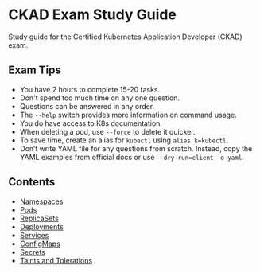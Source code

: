 # CKAD Exam Study Guide
Study guide for the Certified Kubernetes Application Developer (CKAD) exam.

## Exam Tips
- You have 2 hours to complete 15-20 tasks.
- Don't spend too much time on any one question.  
- Questions can be answered in any order.
- The `--help` switch provides more information on command usage.
- You do have access to K8s documentation.
- When deleting a pod, use `--force` to delete it quicker.
- To save time, create an alias for `kubectl` using `alias k=kubectl`.
- Don’t write YAML file for any questions from scratch. Instead, copy the YAML examples from official docs or use `--dry-run=client -o yaml`.

## Contents

- [Namespaces](namespaces.md)
- [Pods](pods.md)
- [ReplicaSets](replicasets.md)
- [Deployments](deployments.md)
- [Services](services.md)
- [ConfigMaps](configmaps.md)
- [Secrets](secrets.md)
- [Taints and Tolerations](taints-tolerations.md)
  
